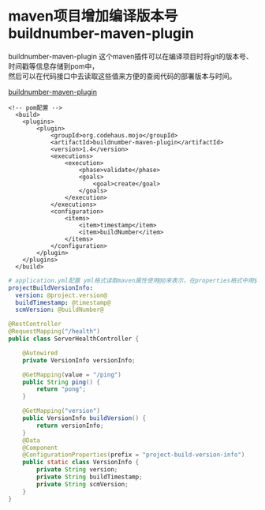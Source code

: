 # maven项目增加编译版本号 buildnumber-maven-plugin

buildnumber-maven-plugin 这个maven插件可以在编译项目时将git的版本号、时间戳等信息存储到pom中，  
然后可以在代码接口中去读取这些值来方便的查阅代码的部署版本与时间。  

[buildnumber-maven-plugin](http://www.mojohaus.org/buildnumber-maven-plugin/usage.html)  

```pom
<!-- pom配置 -->
  <build>
    <plugins>
        <plugin>
            <groupId>org.codehaus.mojo</groupId>
            <artifactId>buildnumber-maven-plugin</artifactId>
            <version>1.4</version>
            <executions>
                <execution>
                    <phase>validate</phase>
                    <goals>
                        <goal>create</goal>
                    </goals>
                </execution>
            </executions>
            <configuration>
                <items>
                    <item>timestamp</item>
                    <item>buildNumber</item>
                </items>
            </configuration>
        </plugin>
    </plugins>
  </build>
```

```yml
# application.yml配置 yml格式读取maven属性使用@@来表示，在properties格式中用${project.versio}
projectBuildVersionInfo:
  version: @project.version@
  buildTimestamp: @timestamp@
  scmVersion: @buildNumber@
```

```java
@RestController
@RequestMapping("/health")
public class ServerHealthController {

    @Autowired
    private VersionInfo versionInfo;

    @GetMapping(value = "/ping")
    public String ping() {
        return "pong";
    }

    @GetMapping("version")
    public VersionInfo buildVersion() {
        return versionInfo;
    }
    @Data
    @Component
    @ConfigurationProperties(prefix = "project-build-version-info")
    public static class VersionInfo {
        private String version;
        private String buildTimestamp;
        private String scmVersion;
    }
}
```